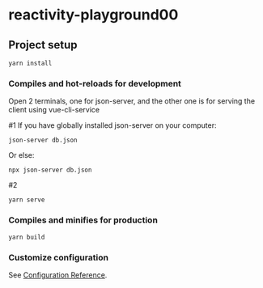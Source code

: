 # reactivity-playground00

## Project setup
```
yarn install
```

### Compiles and hot-reloads for development
Open 2 terminals, one for json-server, and the other one is for serving the client using vue-cli-service

#1
If you have globally installed json-server on your computer:
```
json-server db.json
```
Or else:
```
npx json-server db.json
```

#2
```
yarn serve
```

### Compiles and minifies for production
```
yarn build
```

### Customize configuration
See [Configuration Reference](https://cli.vuejs.org/config/).
